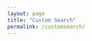 ```yaml
---
layout: page
title: "Custom Search"
permalink: /customsearch/
---
```


<html>
  <head>
    <title>Custom Search JSON API Example</title>
  </head>
  <body>
    <div id="content"></div>
    <script>
      function hndlr(response) {
      for (var i = 0; i < response.items.length; i++) {
        var item = response.items[i];
        // in production code, item.htmlTitle should have the HTML entities escaped.
        document.getElementById("content").innerHTML += "<br>" + item.htmlTitle;
      }
    }
    </script>
    <script src="https://www.googleapis.com/customsearch/v1?key=YOUR-KEY&cx=017576662512468239146:omuauf_lfve&q=cars&callback=hndlr">
    </script>
  </body>
</html>
